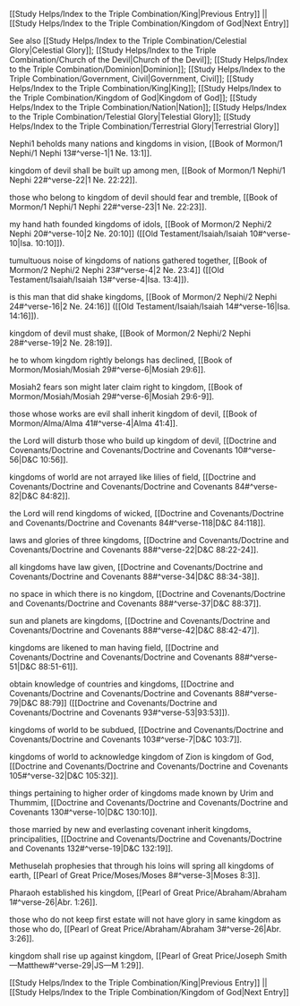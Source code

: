 [[Study Helps/Index to the Triple Combination/King|Previous Entry]]  ||  [[Study Helps/Index to the Triple Combination/Kingdom of God|Next Entry]]

 See also [[Study Helps/Index to the Triple Combination/Celestial Glory|Celestial Glory]]; [[Study Helps/Index to the Triple Combination/Church of the Devil|Church of the Devil]]; [[Study Helps/Index to the Triple Combination/Dominion|Dominion]]; [[Study Helps/Index to the Triple Combination/Government, Civil|Government, Civil]]; [[Study Helps/Index to the Triple Combination/King|King]]; [[Study Helps/Index to the Triple Combination/Kingdom of God|Kingdom of God]]; [[Study Helps/Index to the Triple Combination/Nation|Nation]]; [[Study Helps/Index to the Triple Combination/Telestial Glory|Telestial Glory]]; [[Study Helps/Index to the Triple Combination/Terrestrial Glory|Terrestrial Glory]]

 Nephi1 beholds many nations and kingdoms in vision, [[Book of Mormon/1 Nephi/1 Nephi 13#^verse-1|1 Ne. 13:1]].

 kingdom of devil shall be built up among men, [[Book of Mormon/1 Nephi/1 Nephi 22#^verse-22|1 Ne. 22:22]].

 those who belong to kingdom of devil should fear and tremble, [[Book of Mormon/1 Nephi/1 Nephi 22#^verse-23|1 Ne. 22:23]].

 my hand hath founded kingdoms of idols, [[Book of Mormon/2 Nephi/2 Nephi 20#^verse-10|2 Ne. 20:10]] ([[Old Testament/Isaiah/Isaiah 10#^verse-10|Isa. 10:10]]).

 tumultuous noise of kingdoms of nations gathered together, [[Book of Mormon/2 Nephi/2 Nephi 23#^verse-4|2 Ne. 23:4]] ([[Old Testament/Isaiah/Isaiah 13#^verse-4|Isa. 13:4]]).

 is this man that did shake kingdoms, [[Book of Mormon/2 Nephi/2 Nephi 24#^verse-16|2 Ne. 24:16]] ([[Old Testament/Isaiah/Isaiah 14#^verse-16|Isa. 14:16]]).

 kingdom of devil must shake, [[Book of Mormon/2 Nephi/2 Nephi 28#^verse-19|2 Ne. 28:19]].

 he to whom kingdom rightly belongs has declined, [[Book of Mormon/Mosiah/Mosiah 29#^verse-6|Mosiah 29:6]].

 Mosiah2 fears son might later claim right to kingdom, [[Book of Mormon/Mosiah/Mosiah 29#^verse-6|Mosiah 29:6-9]].

 those whose works are evil shall inherit kingdom of devil, [[Book of Mormon/Alma/Alma 41#^verse-4|Alma 41:4]].

 the Lord will disturb those who build up kingdom of devil, [[Doctrine and Covenants/Doctrine and Covenants/Doctrine and Covenants 10#^verse-56|D&C 10:56]].

 kingdoms of world are not arrayed like lilies of field, [[Doctrine and Covenants/Doctrine and Covenants/Doctrine and Covenants 84#^verse-82|D&C 84:82]].

 the Lord will rend kingdoms of wicked, [[Doctrine and Covenants/Doctrine and Covenants/Doctrine and Covenants 84#^verse-118|D&C 84:118]].

 laws and glories of three kingdoms, [[Doctrine and Covenants/Doctrine and Covenants/Doctrine and Covenants 88#^verse-22|D&C 88:22-24]].

 all kingdoms have law given, [[Doctrine and Covenants/Doctrine and Covenants/Doctrine and Covenants 88#^verse-34|D&C 88:34-38]].

 no space in which there is no kingdom, [[Doctrine and Covenants/Doctrine and Covenants/Doctrine and Covenants 88#^verse-37|D&C 88:37]].

 sun and planets are kingdoms, [[Doctrine and Covenants/Doctrine and Covenants/Doctrine and Covenants 88#^verse-42|D&C 88:42-47]].

 kingdoms are likened to man having field, [[Doctrine and Covenants/Doctrine and Covenants/Doctrine and Covenants 88#^verse-51|D&C 88:51-61]].

 obtain knowledge of countries and kingdoms, [[Doctrine and Covenants/Doctrine and Covenants/Doctrine and Covenants 88#^verse-79|D&C 88:79]] ([[Doctrine and Covenants/Doctrine and Covenants/Doctrine and Covenants 93#^verse-53|93:53]]).

 kingdoms of world to be subdued, [[Doctrine and Covenants/Doctrine and Covenants/Doctrine and Covenants 103#^verse-7|D&C 103:7]].

 kingdoms of world to acknowledge kingdom of Zion is kingdom of God, [[Doctrine and Covenants/Doctrine and Covenants/Doctrine and Covenants 105#^verse-32|D&C 105:32]].

 things pertaining to higher order of kingdoms made known by Urim and Thummim, [[Doctrine and Covenants/Doctrine and Covenants/Doctrine and Covenants 130#^verse-10|D&C 130:10]].

 those married by new and everlasting covenant inherit kingdoms, principalities, [[Doctrine and Covenants/Doctrine and Covenants/Doctrine and Covenants 132#^verse-19|D&C 132:19]].

 Methuselah prophesies that through his loins will spring all kingdoms of earth, [[Pearl of Great Price/Moses/Moses 8#^verse-3|Moses 8:3]].

 Pharaoh established his kingdom, [[Pearl of Great Price/Abraham/Abraham 1#^verse-26|Abr. 1:26]].

 those who do not keep first estate will not have glory in same kingdom as those who do, [[Pearl of Great Price/Abraham/Abraham 3#^verse-26|Abr. 3:26]].

 kingdom shall rise up against kingdom, [[Pearl of Great Price/Joseph Smith—Matthew#^verse-29|JS—M 1:29]].

[[Study Helps/Index to the Triple Combination/King|Previous Entry]]  ||  [[Study Helps/Index to the Triple Combination/Kingdom of God|Next Entry]]